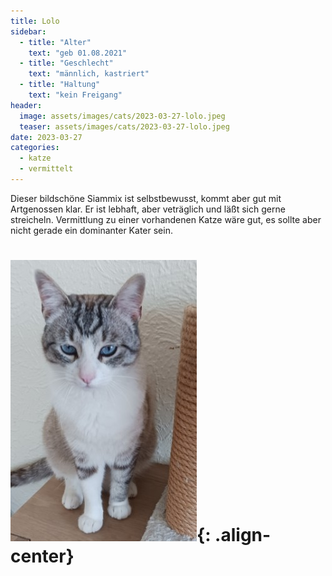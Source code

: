 ```yaml
---
title: Lolo
sidebar:
  - title: "Alter"
    text: "geb 01.08.2021"
  - title: "Geschlecht"
    text: "männlich, kastriert"
  - title: "Haltung"
    text: "kein Freigang"
header:
  image: assets/images/cats/2023-03-27-lolo.jpeg
  teaser: assets/images/cats/2023-03-27-lolo.jpeg
date: 2023-03-27
categories: 
  - katze
  - vermittelt
---
```


Dieser bildschöne Siammix ist selbstbewusst, kommt aber gut mit Artgenossen klar. Er ist lebhaft, aber veträglich und läßt sich gerne streicheln. Vermittlung zu einer vorhandenen Katze wäre gut, es sollte aber nicht gerade ein dominanter Kater sein.
# ![image-center](/assets/images/cats/2023-03-27-lolo.jpeg){: .align-center}